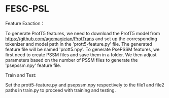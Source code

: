# FESC-PSL
Feature Exaction：

  To generate ProtT5 features, we need to download the ProtT5 model from https://github.com/agemagician/ProtTrans and set up the corresponding tokenizer and model path in the 'prott5-feature.py' file. The generated feature file will be named 'prott5.npy'. 
  To generate PsePSSM features, we first need to create PSSM files and save them in a folder. We then adjust parameters based on the number of PSSM files to generate the 'psepssm.npy' feature file.
  
Train and Test:

  Set the prott5-feature.py and psepssm.npy respectively to the file1 and file2 paths in train.py to proceed with training and testing.
